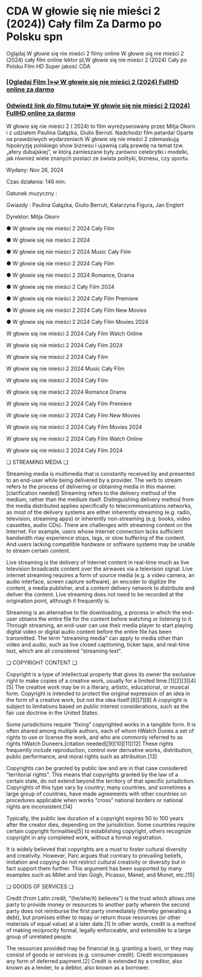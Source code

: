 # CDA W głowie się nie mieści 2 (2024)) Cały film Za Darmo po Polsku spn
Oglądaj W głowie się nie mieści 2  filmy online W głowie się nie mieści 2  (2024) cały film online lektor pl,W głowie się nie mieści 2  (2024) Cały po Polsku Film HD Super jakość CDA

 

 <div class="markdown-heading" dir="auto"><h3 tabindex="-1" class="heading-element" dir="auto"><a href="https://cutt.ly/5ejw9YrV">[Ogladaj Film ]»➫ W głowie się nie mieści 2 (2024) FullHD online za darmo</a></h3></p>

<div class="markdown-heading" dir="auto"><h3 tabindex="-1" class="heading-element" dir="auto"><a href="https://cutt.ly/5ejw9YrV">Odwiedź link do filmu tutaj➠ W głowie się nie mieści 2 (2024) FullHD online za darmo</a></h3></p>


 

W głowie się nie mieści 2  ( 2024) to   film wyreżyserowany przez  Mitja Okorn i z udziałem  Paulina Gałązka, Giulio Berruti. Nadchodzi film petarda! Oparte na prawdziwych wydarzeniach W głowie się nie mieści 2  zdemaskują hipokryzję polskiego show biznesu i ujawnią całą prawdę na temat tzw. „afery dubajskiej”, w którą zamieszane były zarówno celebrytki i modelki, jak również wiele znanych postaci ze świata polityki, biznesu, czy sportu.

 

Wydany: Nov 26, 2024

Czas działania:  146 min.

Gatunek muzyczny : 

Gwiazdy : Paulina Gałązka, Giulio Berruti, Katarzyna Figura, Jan Englert

Dyrektor: Mitja Okorn

 

● W głowie się nie mieści 2  2024 Cały Film

● W głowie się nie mieści 2  2024

● W głowie się nie mieści 2  2024 Music Cały Film

● W głowie się nie mieści 2  2024 Cały Film

● W głowie się nie mieści 2  2024 Romance, Drama

● W głowie się nie mieści 2  Cały Film 2024

● W głowie się nie mieści 2  2024 Cały Film Premiere

● W głowie się nie mieści 2  2024 Cały Film New Movies

● W głowie się nie mieści 2  2024 Cały Film Movies 2024

W głowie się nie mieści 2  2024 Cały Film Watch Online

W głowie się nie mieści 2  2024 Cały Film 2024

W głowie się nie mieści 2  2024 Cały Film

W głowie się nie mieści 2  2024 Music Cały Film

W głowie się nie mieści 2  2024 Cały Film

W głowie się nie mieści 2  2024 Romance Drama

W głowie się nie mieści 2  2024 Cały Film Premiere

W głowie się nie mieści 2  2024 Cały Film New Movies

W głowie się nie mieści 2  2024 Cały Film Movies 2024

W głowie się nie mieści 2  2024 Cały Film Watch Online

W głowie się nie mieści 2  2024 Cały Film 2024

 

❏ STREAMING MEDIA ❏

 

Streaming media is multimedia that is constantly received by and presented to an end-user while being delivered by a provider. The verb to stream refers to the process of delivering or obtaining media in this manner.[clarification needed] Streaming refers to the delivery method of the medium, rather than the medium itself. Distinguishing delivery method from the media distributed applies specifically to telecommunications networks, as most of the delivery systems are either inherently streaming (e.g. radio, television, streaming apps) or inherently non-streaming (e.g. books, video cassettes, audio CDs). There are challenges with streaming content on the Internet. For example, users whose Internet connection lacks sufficient bandwidth may experience stops, lags, or slow buffering of the content. And users lacking compatible hardware or software systems may be unable to stream certain content.

Live streaming is the delivery of Internet content in real-time much as live television broadcasts content over the airwaves via a television signal. Live internet streaming requires a form of source media (e.g. a video camera, an audio interface, screen capture software), an encoder to digitize the content, a media publisher, and a content delivery network to distribute and deliver the content. Live streaming does not need to be recorded at the origination point, although it frequently is.


Streaming is an alternative to file downloading, a process in which the end-user obtains the entire file for the content before watching or listening to it. Through streaming, an end-user can use their media player to start playing digital video or digital audio content before the entire file has been transmitted. The term “streaming media” can apply to media other than video and audio, such as live closed captioning, ticker tape, and real-time text, which are all considered “streaming text”.

 

❏ COPYRIGHT CONTENT ❏

 

Copyright is a type of intellectual property that gives its owner the exclusive right to make copies of a creative work, usually for a limited time.[1][2][3][4][5] The creative work may be in a literary, artistic, educational, or musical form. Copyright is intended to protect the original expression of an idea in the form of a creative work, but not the idea itself.[6][7][8] A copyright is subject to limitations based on public interest considerations, such as the fair use doctrine in the United States.

Some jurisdictions require “fixing” copyrighted works in a tangible form. It is often shared among multiple authors, each of whom hWatch Dunes a set of rights to use or license the work, and who are commonly referred to as rights hWatch Duneers.[citation needed][9][10][11][12] These rights frequently include reproduction, control over derivative works, distribution, public performance, and moral rights such as attribution.[13]


Copyrights can be granted by public law and are in that case considered “territorial rights”. This means that copyrights granted by the law of a certain state, do not extend beyond the territory of that specific jurisdiction. Copyrights of this type vary by country; many countries, and sometimes a large group of countries, have made agreements with other countries on procedures applicable when works “cross” national borders or national rights are inconsistent.[14]

Typically, the public law duration of a copyright expires 50 to 100 years after the creator dies, depending on the jurisdiction. Some countries require certain copyright formalities[5] to establishing copyright, others recognize copyright in any completed work, without a formal registration.

It is widely believed that copyrights are a must to foster cultural diversity and creativity. However, Parc argues that contrary to prevailing beliefs, imitation and copying do not restrict cultural creativity or diversity but in fact support them further. This argument has been supported by many examples such as Millet and Van Gogh, Picasso, Manet, and Monet, etc.[15]

 

❏ GOODS OF SERVICES ❏

 

Credit (from Latin credit, “(he/she/it) believes”) is the trust which allows one party to provide money or resources to another party wherein the second party does not reimburse the first party immediately (thereby generating a debt), but promises either to repay or return those resources (or other materials of equal value) at a later date.[1] In other words, credit is a method of making reciprocity formal, legally enforceable, and extensible to a large group of unrelated people.

The resources provided may be financial (e.g. granting a loan), or they may consist of goods or services (e.g. consumer credit). Credit encompasses any form of deferred payment.[2] Credit is extended by a creditor, also known as a lender, to a debtor, also known as a borrower.
